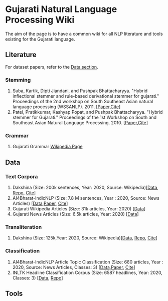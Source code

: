 # Gujarati Natural Language Processing Wiki
The aim of the page is to have a common wiki for all NLP literature and tools existing for the Gujarati language. 


## Literature
For dataset papers, refer to the [Data section](https://github.com/caffeine96/gujarati-nlp-wiki#classification).

### Stemming
1. Suba, Kartik, Dipti Jiandani, and Pushpak Bhattacharyya. "Hybrid inflectional stemmer and rule-based derivational stemmer for gujarati." Proceedings of the 2nd workshop on South Southeast Asian natural language processing (WSSANLP). 2011. [[Paper](https://www.aclweb.org/anthology/W11-3001.pdf),[Cite](https://www.aclweb.org/anthology/W11-3001.bib)]
2. Patel, Pratikkumar, Kashyap Popat, and Pushpak Bhattacharyya. "Hybrid stemmer for Gujarati." Proceedings of the 1st Workshop on South and Southeast Asian Natural Language Processing. 2010. [[Paper](https://www.aclweb.org/anthology/W10-3607.pdf),[Cite](https://www.aclweb.org/anthology/W10-3607.bib)]

### Grammar
1. Gujarati Grammar [Wikipedia Page](https://en.wikipedia.org/wiki/Gujarati_grammar)

## Data 
### Text Corpora
1. Dakshina (Size: 200k sentences, Year: 2020, Source: Wikipedia)[[Data](https://github.com/google-research-datasets/dakshina), [Repo](https://github.com/google-research-datasets/dakshina), [Cite](https://www.aclweb.org/anthology/2020.lrec-1.294.bib)]  
2. AI4Bharat-IndicNLP (Size: 7.8 M sentences, Year : 2020, Source: News Articles) [[Data](https://storage.googleapis.com/ai4bharat-public-indic-nlp-corpora/data/monolingual/indicnlp_v1/sentence/gu.txt.gz),[Paper](https://arxiv.org/abs/2005.00085),
[Cite](https://github.com/AI4Bharat/indicnlp_corpus#citing)]
3. Gujarati Wikipedia Articles (Size: 31k articles, Year: 2020) [[Data](https://www.kaggle.com/disisbig/gujarati-wikipedia-articles)]
4. Gujarati News Articles (Size: 6.5k articles, Year: 2020) [[Data](https://www.kaggle.com/disisbig/gujarati-news-dataset)]

### Transliteration
1. Dakshina (Size: 125k,Year: 2020, Source: Wikipedia)[[Data](https://github.com/google-research-datasets/dakshina), [Repo](https://github.com/google-research-datasets/dakshina), [Cite](https://www.aclweb.org/anthology/2020.lrec-1.294.bib)]

### Classification 
1. AI4Bharat-IndicNLP Article Topic Classification  (Size: 680 articles, Year : 2020, Source: News Articles, Classes: 3) [[Data](https://storage.googleapis.com/ai4bharat-public-indic-nlp-corpora/evaluations/classification/indicnlp-news-articles.tgz),[Paper](https://arxiv.org/abs/2005.00085),
[Cite](https://storage.googleapis.com/ai4bharat-public-indic-nlp-corpora/data/monolingual/indicnlp_v1/sentence/gu.txt.gz)]
2. INLTK Headline Classification Corpus  (Size: 6587 headlines, Year: 2020, Classes: 3) [[Data](https://github.com/ai4bharat-indicnlp/indicnlp_corpus#publicly-available-classification-datasets), [Repo](https://github.com/goru001/nlp-for-gujarati)]

## Tools
